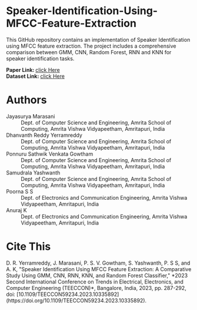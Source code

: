 # Speaker-Identification-Using-MFCC-Feature-Extraction
This GitHub repository contains an implementation of Speaker Identification using MFCC feature extraction. The project includes a comprehensive comparison between GMM, CNN, Random Forest, RNN and KNN for speaker identification tasks.

<p> 
  <strong>Paper Link: </strong> <a href="https://ieeexplore.ieee.org/document/10335892">click Here</a> <br>
  <strong>Dataset Link: </strong> <a href="https://www.openslr.org/12">click Here</a>
</p>

<h1>Authors</h1>
<dl>

  <dt>Jayasurya Marasani</dt>
  <dd>Dept. of Computer Science and Engineering, Amrita School of Computing, Amrita Vishwa Vidyapeetham, Amritapuri, India</dd>
  
  <dt>Dhanvanth Reddy Yerramreddy</dt>
  <dd>Dept. of Computer Science and Engineering, Amrita School of Computing, Amrita Vishwa Vidyapeetham, Amritapuri, India</dd>

  <dt>Ponnuru Sathwik Venkata Gowtham</dt>
  <dd>Dept. of Computer Science and Engineering, Amrita School of Computing, Amrita Vishwa Vidyapeetham, Amritapuri, India</dd>

  <dt>Samudrala Yashwanth</dt>
  <dd>Dept. of Computer Science and Engineering, Amrita School of Computing, Amrita Vishwa Vidyapeetham, Amritapuri, India</dd>

  <dt>Poorna S S</dt>
  <dd>Dept. of Electronics and Communication Engineering, Amrita Vishwa Vidyapeetham, Amritapuri, India</dd>

  <dt>Anuraj K</dt>
  <dd>Dept. of Electronics and Communication Engineering, Amrita Vishwa Vidyapeetham, Amritapuri, India</dd>
</dl>

<h1>Cite This</h1>
D. R. Yerramreddy, J. Marasani, P. S. V. Gowtham, S. Yashwanth, P. S S, and A. K, "Speaker Identification Using MFCC Feature Extraction: A Comparative Study Using GMM, CNN, RNN, KNN, and Random Forest Classifier," *2023 Second International Conference on Trends in Electrical, Electronics, and Computer Engineering (TEECCON)*, Bangalore, India, 2023, pp. 287-292, doi: [10.1109/TEECCON59234.2023.10335892](https://doi.org/10.1109/TEECCON59234.2023.10335892).


